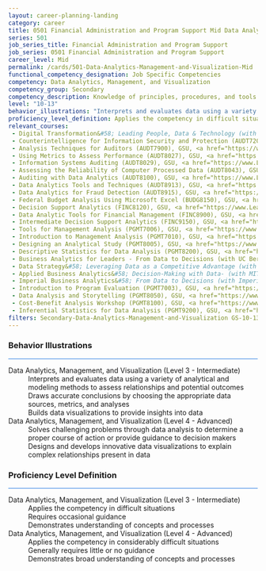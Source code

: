 ```yaml
---
layout: career-planning-landing
category: career
title: 0501 Financial Administration and Program Support Mid Data Analytics, Management, and Visualization
series: 501
job_series_title: Financial Administration and Program Support
job_series: 0501 Financial Administration and Program Support
career_level: Mid
permalink: /cards/501-Data-Analytics-Management-and-Visualization-Mid
functional_competency_designation: Job Specific Competencies
competency: Data Analytics, Management, and Visualization
competency_group: Secondary
competency_description: Knowledge of principles, procedures, and tools used to manage and analyze data in order to make conclusions about that information; identifies trends and metrics from large data sets; presents data in a visually clear way to enable decision makers to identify patterns and grasp difficult concepts.
level: "10-13"
behavior_illustrations: "Interprets and evaluates data using a variety of analytical and modeling methods to assess relationships and potential outcomes ? Draws accurate conclusions by choosing the appropriate data sources, metrics, and analyses ? Builds data visualizations to provide insights into data ? Solves challenging problems through data analysis to determine a proper course of action or provide guidance to decision makers ? Designs and develops innovative data visualizations to explain complex relationships present in data ?"
proficiency_level_definition: Applies the competency in difficult situations ? Requires occasional guidance ? Demonstrates understanding of concepts and processes ? Applies the competency in considerably difficult situations ? Generally requires little or no guidance ? Demonstrates broad understanding of concepts and processes
relevant_courses: 
 - Digital Transformation&#58; Leading People, Data & Technology (with UC Berkeley Executive Education), Emeritus, <a href="https://executive-ed.xpro.mit.edu/robotics-essentials/enterprise/?b2c_form=true&utm_campaign=gsa&utm_source=b2b">https://executive-ed.xpro.mit.edu/robotics-essentials/enterprise/?b2c_form=true&utm_campaign=gsa&utm_source=b2b</a>
 - Counterintelligence for Information Security and Protection (AUDT7200), GSU, <a href="https://www.LearnAtGSUSA.com/AUDT7204">https://www.LearnAtGSUSA.com/AUDT7204</a>
 - Analysis Techniques for Auditors (AUDT7900), GSU, <a href="https://www.LearnAtGSUSA.com/AUDT7908">https://www.LearnAtGSUSA.com/AUDT7908</a>
 - Using Metrics to Assess Performance (AUDT8027), GSU, <a href="https://www.LearnAtGSUSA.com/AUDT8035">https://www.LearnAtGSUSA.com/AUDT8035</a>
 - Information Systems Auditing (AUDT8029), GSU, <a href="https://www.LearnAtGSUSA.com/AUDT8037">https://www.LearnAtGSUSA.com/AUDT8037</a>
 - Assessing the Reliability of Computer Processed Data (AUDT8043), GSU, <a href="https://www.LearnAtGSUSA.com/AUDT8051">https://www.LearnAtGSUSA.com/AUDT8051</a>
 - Auditing with Data Analytics (AUDT8100), GSU, <a href="https://www.LearnAtGSUSA.com/AUDT8104">https://www.LearnAtGSUSA.com/AUDT8104</a>
 - Data Analytics Tools and Techniques (AUDT8913), GSU, <a href="https://www.LearnAtGSUSA.com/AUDT8917">https://www.LearnAtGSUSA.com/AUDT8917</a>
 - Data Analytics for Fraud Detection (AUDT8915), GSU, <a href="https://www.LearnAtGSUSA.com/AUDT8919">https://www.LearnAtGSUSA.com/AUDT8919</a>
 - Federal Budget Analysis Using Microsoft Excel (BUDG8150), GSU, <a href="https://www.LearnAtGSUSA.com/BUDG8154">https://www.LearnAtGSUSA.com/BUDG8154</a>
 - Decision Support Analytics (FINC8120), GSU, <a href="https://www.LearnAtGSUSA.com/FINC8128">https://www.LearnAtGSUSA.com/FINC8128</a>
 - Data Analytic Tools for Financial Management (FINC8900), GSU, <a href="https://www.LearnAtGSUSA.com/FINC8904">https://www.LearnAtGSUSA.com/FINC8904</a>
 - Intermediate Decision Support Analytics (FINC9150), GSU, <a href="https://www.LearnAtGSUSA.com/FINC9150">https://www.LearnAtGSUSA.com/FINC9150</a>
 - Tools for Management Analysis (PGMT7006), GSU, <a href="https://www.LearnAtGSUSA.com/PGMT7006">https://www.LearnAtGSUSA.com/PGMT7006</a>
 - Introduction to Management Analysis (PGMT7010), GSU, <a href="https://www.LearnAtGSUSA.com/PGMT7010">https://www.LearnAtGSUSA.com/PGMT7010</a>
 - Designing an Analytical Study (PGMT8005), GSU, <a href="https://www.LearnAtGSUSA.com/PGMT8005">https://www.LearnAtGSUSA.com/PGMT8005</a>
 - Descriptive Statistics for Data Analysis (PGMT8200), GSU, <a href="https://www.LearnAtGSUSA.com/PGMT8200">https://www.LearnAtGSUSA.com/PGMT8200</a>
 - Business Analytics for Leaders - From Data to Decisions (with UC Berkeley Executive Education), Emeritus, <a href="https://em-executive.berkeley.edu/data-strategy/enterprise/?b2c_form=true&utm_campaign=gsa&utm_source=b2b">https://em-executive.berkeley.edu/data-strategy/enterprise/?b2c_form=true&utm_campaign=gsa&utm_source=b2b</a>
 - Data Strategy&#58; Leveraging Data as a Competitive Advantage (with UC Berkeley Executive Education), Emeritus, <a href="https://em-executive.berkeley.edu/digital-transformation/enterprise/?b2c_form=true&utm_campaign=gsa&utm_source=b2b">https://em-executive.berkeley.edu/digital-transformation/enterprise/?b2c_form=true&utm_campaign=gsa&utm_source=b2b</a>
 - Applied Business Analytics&#58; Decision-Making with Data- (with MIT Sloan Executive Education), Emeritus, <a href="https://execed-online.imperial.ac.uk/business-analytics/enterprise/?b2c_form=true&utm_campaign=gsa&utm_source=b2b">https://execed-online.imperial.ac.uk/business-analytics/enterprise/?b2c_form=true&utm_campaign=gsa&utm_source=b2b</a>
 - Imperial Business Analytics&#58; From Data to Decisions (with Imperial College Business School of Education), Emeritus, <a href="https://execonline.rotman.utoronto.ca/business-analytics/enterprise/?b2c_form=true&utm_campaign=gsa&utm_source=b2b">https://execonline.rotman.utoronto.ca/business-analytics/enterprise/?b2c_form=true&utm_campaign=gsa&utm_source=b2b</a>
 - Introduction to Program Evaluation (PGMT7003), GSU, <a href="https://www.LearnAtGSUSA.com/PGMT7003">https://www.LearnAtGSUSA.com/PGMT7003</a>
 - Data Analysis and Storytelling (PGMT8050), GSU, <a href="https://www.LearnAtGSUSA.com/PGMT8050">https://www.LearnAtGSUSA.com/PGMT8050</a>
 - Cost-Benefit Analysis Workshop (PGMT8100), GSU, <a href="https://www.LearnAtGSUSA.com/PGMT8100">https://www.LearnAtGSUSA.com/PGMT8100</a>
 - Inferential Statistics for Data Analysis (PGMT9200), GSU, <a href="https://www.LearnAtGSUSA.com/PGMT9200">https://www.LearnAtGSUSA.com/PGMT9200</a>
filters: Secondary-Data-Analytics-Management-and-Visualization GS-10-13 series-0501
---
```


<div class="desktop:grid-col-6 margin-y-3">
  <div class="border-top-2 bg-white padding-3 shadow-5 height-full members-hover border-1px button-border border-top-blue radius-lg card-text-color">
    <h3>Behavior Illustrations</h3>
    <hr style="background-color: #1b74e0 !important;"/>
    <dl class="text-base card-content-color"><dt>Data Analytics, Management, and Visualization (Level 3 - Intermediate)</dt><dd>Interprets and evaluates data using a variety of analytical and modeling methods to assess relationships and potential outcomes </dd><dd> Draws accurate conclusions by choosing the appropriate data sources, metrics, and analyses </dd><dd> Builds data visualizations to provide insights into data</dd><dt>Data Analytics, Management, and Visualization (Level 4 - Advanced)</dt><dd>Solves challenging problems through data analysis to determine a proper course of action or provide guidance to decision makers </dd><dd> Designs and develops innovative data visualizations to explain complex relationships present in data </dd></dl>
  </div>
</div>
<div class="desktop:grid-col-6 margin-y-3">
  <div class="border-top-2 bg-white padding-3 shadow-5 height-full members-hover border-1px button-border border-top-blue radius-lg card-text-color">
    <h3>Proficiency Level Definition</h3>
     <hr style="background-color: #1b74e0 !important;"/>
    <dl class="text-base card-content-color"><dt>Data Analytics, Management, and Visualization (Level 3 - Intermediate)</dt><dd>Applies the competency in difficult situations </dd><dd> Requires occasional guidance </dd><dd> Demonstrates understanding of concepts and processes</dd><dt>Data Analytics, Management, and Visualization (Level 4 - Advanced)</dt><dd>Applies the competency in considerably difficult situations </dd><dd> Generally requires little or no guidance </dd><dd> Demonstrates broad understanding of concepts and processes</dd></dl>
  </div>
</div>
